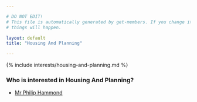 ```yaml
---

# DO NOT EDIT!
# This file is automatically generated by get-members. If you change it, bad
# things will happen.

layout: default
title: "Housing And Planning"

---
```


{% include interests/housing-and-planning.md %}

### Who is interested in Housing And Planning?


* [Mr Philip Hammond](/members/mr-philip-hammond.html)
